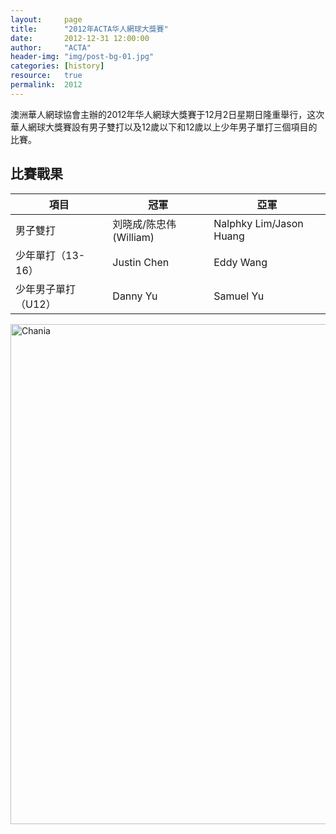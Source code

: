 ```yaml
---
layout:     page
title:      "2012年ACTA华人網球大獎賽"
date:       2012-12-31 12:00:00
author:     "ACTA"
header-img: "img/post-bg-01.jpg"
categories: [history]
resource:   true
permalink:  2012
---
```

<p>澳洲華人網球協會主辦的2012年华人網球大獎賽于12月2日星期日隆重舉行，这次華人網球大獎賽設有男子雙打以及12歲以下和12歲以上少年男子單打三個項目的比賽。</p>
<div class="container">
    <h2>比賽戰果</h2>
    <table class="table">
        <thead>
            <tr>
                <th>項目</th>
                <th>冠軍</th>
                <th>亞軍</th>
            </tr>
        </thead>
        <tbody>
            <tr>
                <td>男子雙打</td>
                <td>刘晓成/陈忠伟(William)</td>
                <td>Nalphky Lim/Jason Huang</td>
            </tr>
            <tr>
                <td>少年單打（13-16）</td>
                <td>Justin Chen</td>
                <td>Eddy Wang</td>
            </tr>
            <tr>
                <td>少年男子單打（U12）</td>
                <td>Danny Yu</td>
                <td>Samuel Yu</td>
            </tr>
        </tbody>
    </table>
    <img class="img-responsive" src="{{ site.baseurl }}/img/2012-photo.jpg" alt="Chania" width="800" />
</div>

